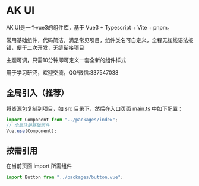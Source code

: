 <!-- Created by 337547038 on 2021/6/27. -->
# AK UI

AK UI是一个vue3的组件库，基于 Vue3 + Typescript + Vite + pnpm。

常用基础组件，代码简洁，满足常见项目，组件类名可自定义，全程无红线语法报错，便于二次开发，无缝衔接项目

主题可调，只需10分钟即可定义一套全新的组件样式

用于学习研究，欢迎交流，QQ/微信:337547038

## 全局引入（推荐）

将资源包复制到项目，如 src 目录下，然后在入口页面 main.ts 中如下配置：

```javascript
import Component from "../packages/index";
// 全局注册基础组件
Vue.use(Component);
```

## 按需引用

在当前页面 import 所需组件

```javascript
import Button from "../packages/button.vue";
```
